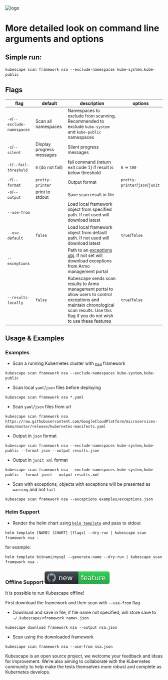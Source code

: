 <img src="kubescape.png" width="300" alt="logo" align="center">

# More detailed look on command line arguments and options

## Simple run:

```
kubescape scan framework nsa --exclude-namespaces kube-system,kube-public
```

## Flags

| flag |  default | description | options |
| --- | --- | --- | --- |
| `-e`/`--exclude-namespaces` | Scan all namespaces | Namespaces to exclude from scanning. Recommended to exclude `kube-system` and `kube-public` namespaces |
| `-s`/`--silent` | Display progress messages | Silent progress messages |
| `-t`/`--fail-threshold` | `0` (do not fail) | fail command (return exit code 1) if result is below threshold| `0` -> `100` |
| `-f`/`--format` | `pretty-printer` | Output format | `pretty-printer`/`json`/`junit` | 
| `-o`/`--output` | print to stdout | Save scan result in file |
| `--use-from` | | Load local framework object from specified path. If not used will download latest |
| `--use-default` | `false` | Load local framework object from default path. If not used will download latest | `true`/`false` |
| `--exceptions` | | Path to an [exceptions obj](examples/exceptions.json). If not set will download exceptions from Armo management portal |
| `--results-locally` | `false` | Kubescape sends scan results to Armo management portal to allow users to control exceptions and maintain chronological scan results. Use this flag if you do not wish to use these features | `true`/`false`|

## Usage & Examples

### Examples

* Scan a running Kubernetes cluster
  with [`nsa`](https://www.nsa.gov/Press-Room/News-Highlights/Article/Article/2716980/nsa-cisa-release-kubernetes-hardening-guidance/)
  framework

```
kubescape scan framework nsa --exclude-namespaces kube-system,kube-public
```

* Scan local `yaml`/`json` files before deploying

```
kubescape scan framework nsa *.yaml
```

* Scan `yaml`/`json` files from url

```
kubescape scan framework nsa https://raw.githubusercontent.com/GoogleCloudPlatform/microservices-demo/master/release/kubernetes-manifests.yaml
```

* Output in `json` format

```
kubescape scan framework nsa --exclude-namespaces kube-system,kube-public --format json --output results.json
```

* Output in `junit xml` format

```
kubescape scan framework nsa --exclude-namespaces kube-system,kube-public --format junit --output results.xml
```

* Scan with exceptions, objects with exceptions will be presented as `warning` and not `fail`

```
kubescape scan framework nsa --exceptions examples/exceptions.json
```

### Helm Support

* Render the helm chart using [`helm template`](https://helm.sh/docs/helm/helm_template/) and pass to stdout

```
helm template [NAME] [CHART] [flags] --dry-run | kubescape scan framework nsa -
```

for example:

```
helm template bitnami/mysql --generate-name --dry-run | kubescape scan framework nsa -
```

### Offline Support <img src="docs/new-feature.svg">

It is possible to run Kubescape offline!

First download the framework and then scan with `--use-from` flag

* Download and save in file, if file name not specified, will store save to `~/.kubescape/<framework name>.json`

```
kubescape download framework nsa --output nsa.json
```

* Scan using the downloaded framework

```
kubescape scan framework nsa --use-from nsa.json
```

Kubescape is an open source project, we welcome your feedback and ideas for improvement. We’re also aiming to
collaborate with the Kubernetes community to help make the tests themselves more robust and complete as Kubernetes
develops.
